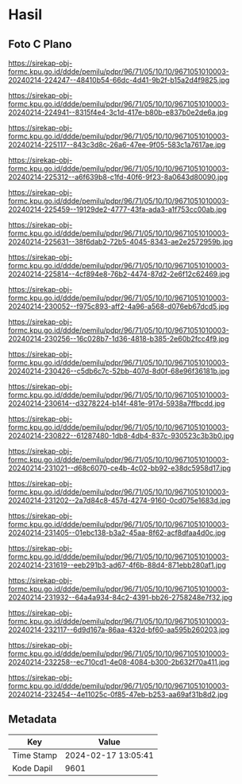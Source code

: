# Hasil

## Foto C Plano

https://sirekap-obj-formc.kpu.go.id/ddde/pemilu/pdpr/96/71/05/10/10/9671051010003-20240214-224247--48410b54-66dc-4d41-9b2f-b15a2d4f9825.jpg

https://sirekap-obj-formc.kpu.go.id/ddde/pemilu/pdpr/96/71/05/10/10/9671051010003-20240214-224941--8315f4e4-3c1d-417e-b80b-e837b0e2de6a.jpg

https://sirekap-obj-formc.kpu.go.id/ddde/pemilu/pdpr/96/71/05/10/10/9671051010003-20240214-225117--843c3d8c-26a6-47ee-9f05-583c1a7617ae.jpg

https://sirekap-obj-formc.kpu.go.id/ddde/pemilu/pdpr/96/71/05/10/10/9671051010003-20240214-225312--a6f639b8-c1fd-40f6-9f23-8a0643d80090.jpg

https://sirekap-obj-formc.kpu.go.id/ddde/pemilu/pdpr/96/71/05/10/10/9671051010003-20240214-225459--19129de2-4777-43fa-ada3-a1f753cc00ab.jpg

https://sirekap-obj-formc.kpu.go.id/ddde/pemilu/pdpr/96/71/05/10/10/9671051010003-20240214-225631--38f6dab2-72b5-4045-8343-ae2e2572959b.jpg

https://sirekap-obj-formc.kpu.go.id/ddde/pemilu/pdpr/96/71/05/10/10/9671051010003-20240214-225814--4cf894e8-76b2-4474-87d2-2e6f12c62469.jpg

https://sirekap-obj-formc.kpu.go.id/ddde/pemilu/pdpr/96/71/05/10/10/9671051010003-20240214-230052--f975c893-aff2-4a96-a568-d076eb67dcd5.jpg

https://sirekap-obj-formc.kpu.go.id/ddde/pemilu/pdpr/96/71/05/10/10/9671051010003-20240214-230256--16c028b7-1d36-4818-b385-2e60b2fcc4f9.jpg

https://sirekap-obj-formc.kpu.go.id/ddde/pemilu/pdpr/96/71/05/10/10/9671051010003-20240214-230426--c5db6c7c-52bb-407d-8d0f-68e96f36181b.jpg

https://sirekap-obj-formc.kpu.go.id/ddde/pemilu/pdpr/96/71/05/10/10/9671051010003-20240214-230614--d3278224-b14f-481e-917d-5938a7ffbcdd.jpg

https://sirekap-obj-formc.kpu.go.id/ddde/pemilu/pdpr/96/71/05/10/10/9671051010003-20240214-230822--61287480-1db8-4db4-837c-930523c3b3b0.jpg

https://sirekap-obj-formc.kpu.go.id/ddde/pemilu/pdpr/96/71/05/10/10/9671051010003-20240214-231021--d68c6070-ce4b-4c02-bb92-e38dc5958d17.jpg

https://sirekap-obj-formc.kpu.go.id/ddde/pemilu/pdpr/96/71/05/10/10/9671051010003-20240214-231202--2a7d84c8-457d-4274-9160-0cd075e1683d.jpg

https://sirekap-obj-formc.kpu.go.id/ddde/pemilu/pdpr/96/71/05/10/10/9671051010003-20240214-231405--01ebc138-b3a2-45aa-8f62-acf8dfaa4d0c.jpg

https://sirekap-obj-formc.kpu.go.id/ddde/pemilu/pdpr/96/71/05/10/10/9671051010003-20240214-231619--eeb291b3-ad67-4f6b-88d4-871ebb280af1.jpg

https://sirekap-obj-formc.kpu.go.id/ddde/pemilu/pdpr/96/71/05/10/10/9671051010003-20240214-231932--64a4a934-84c2-4391-bb26-2758248e7f32.jpg

https://sirekap-obj-formc.kpu.go.id/ddde/pemilu/pdpr/96/71/05/10/10/9671051010003-20240214-232117--6d9d167a-86aa-432d-bf60-aa595b260203.jpg

https://sirekap-obj-formc.kpu.go.id/ddde/pemilu/pdpr/96/71/05/10/10/9671051010003-20240214-232258--ec710cd1-4e08-4084-b300-2b632f70a411.jpg

https://sirekap-obj-formc.kpu.go.id/ddde/pemilu/pdpr/96/71/05/10/10/9671051010003-20240214-232454--4e11025c-0f85-47eb-b253-aa69af31b8d2.jpg


## Metadata

| Key        | Value               |
| ---------- | ------------------- |
| Time Stamp | 2024-02-17 13:05:41 |
| Kode Dapil | 9601                |



